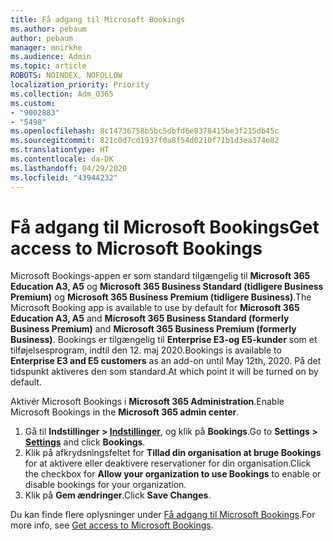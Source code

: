 ```yaml
---
title: Få adgang til Microsoft Bookings
ms.author: pebaum
author: pebaum
manager: mnirkhe
ms.audience: Admin
ms.topic: article
ROBOTS: NOINDEX, NOFOLLOW
localization_priority: Priority
ms.collection: Adm_O365
ms.custom:
- "9002883"
- "5498"
ms.openlocfilehash: 8c14736758b5bc5dbfd6e8378415be3f215db45c
ms.sourcegitcommit: 821c0d7cd1937f0a8f54d0210f71b1d3ea374e82
ms.translationtype: HT
ms.contentlocale: da-DK
ms.lasthandoff: 04/29/2020
ms.locfileid: "43944232"
---
```

# <a name="get-access-to-microsoft-bookings"></a><span data-ttu-id="80046-102">Få adgang til Microsoft Bookings</span><span class="sxs-lookup"><span data-stu-id="80046-102">Get access to Microsoft Bookings</span></span>

<span data-ttu-id="80046-103">Microsoft Bookings-appen er som standard tilgængelig til **Microsoft 365 Education A3, A5** og **Microsoft 365 Business Standard (tidligere Business Premium)** og **Microsoft 365 Business Premium (tidligere Business)**.</span><span class="sxs-lookup"><span data-stu-id="80046-103">The Microsoft Booking app is available to use by default for **Microsoft 365 Education A3, A5** and **Microsoft 365 Business Standard (formerly Business Premium)** and **Microsoft 365 Business Premium (formerly Business)**.</span></span> <span data-ttu-id="80046-104">Bookings er tilgængelig til **Enterprise E3-og E5-kunder** som et tilføjelsesprogram, indtil den 12. maj 2020.</span><span class="sxs-lookup"><span data-stu-id="80046-104">Bookings is available to **Enterprise E3 and E5 customers** as an add-on until May 12th, 2020.</span></span> <span data-ttu-id="80046-105">På det tidspunkt aktiveres den som standard.</span><span class="sxs-lookup"><span data-stu-id="80046-105">At which point it will be turned on by default.</span></span>

<span data-ttu-id="80046-106">Aktivér Microsoft Bookings i **Microsoft 365 Administration**.</span><span class="sxs-lookup"><span data-stu-id="80046-106">Enable Microsoft Bookings in the **Microsoft 365 admin center**.</span></span>

1. <span data-ttu-id="80046-107">Gå til **Indstillinger > [Indstillinger](https://admin.microsoft.com/Adminportal/Home?source=applauncher#/Settings/Services)**, og klik på **Bookings**.</span><span class="sxs-lookup"><span data-stu-id="80046-107">Go to **Settings > [Settings](https://admin.microsoft.com/Adminportal/Home?source=applauncher#/Settings/Services)** and click **Bookings**.</span></span>
2. <span data-ttu-id="80046-108">Klik på afkrydsningsfeltet for **Tillad din organisation at bruge Bookings** for at aktivere eller deaktivere reservationer for din organisation.</span><span class="sxs-lookup"><span data-stu-id="80046-108">Click the checkbox for **Allow your organization to use Bookings** to enable or disable bookings for your organization.</span></span>
3. <span data-ttu-id="80046-109">Klik på **Gem ændringer**.</span><span class="sxs-lookup"><span data-stu-id="80046-109">Click **Save Changes**.</span></span>

<span data-ttu-id="80046-110">Du kan finde flere oplysninger under [Få adgang til Microsoft Bookings](https://support.microsoft.com/da-DK/office/get-access-to-microsoft-bookings-5382dc07-aaa5-45c9-8767-502333b214ce).</span><span class="sxs-lookup"><span data-stu-id="80046-110">For more info, see [Get access to Microsoft Bookings](https://support.microsoft.com/da-DK/office/get-access-to-microsoft-bookings-5382dc07-aaa5-45c9-8767-502333b214ce).</span></span>
